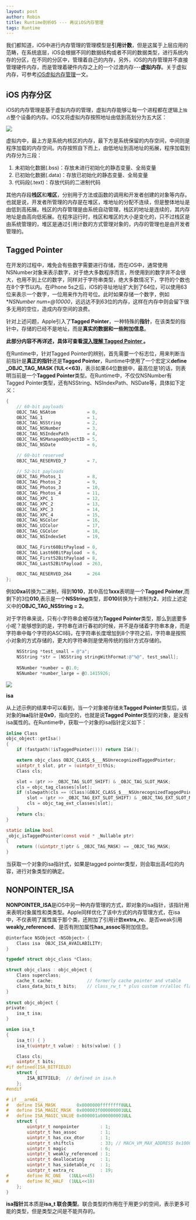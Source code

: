 ```yaml
---
layout: post
author: Robin
title: Runtime剖析05 --- 再议iOS内存管理
tags: Runtime
---
```


我们都知道，iOS中进行内存管理的管理模型是**引用计数**，但是这属于上层应用的范畴，在系统底层，iOS会根据不同的数据结构或者不同的数据类型，进行系统内存的分区，在不同的分区中，管理着自己的内存，另外，iOS的内存管理并不直接管理硬件内存，而是管理着硬件内存之上的一个过渡内存---**虚拟内存**。关于虚拟内存，可参考[iOS虚拟内存管理](https://robinchao.github.io/iOS-VMManage/)一文。

## iOS 内存分区

iOS的内存管理是基于虚拟内存的管理，虚拟内存能够让每一个进程都在逻辑上`独占`整个设备的内存。iOS又将虚拟内存按照地址由低到高划分为五大区：

![](/assets/runtime/5/vm-zone)

虚拟内中，最上方是系统内核区的内存，最下方是系统保留的内存空间，中间则是程序加载的内存空间。内存按照自下而上，由低地址到高地址的拓展，程序加载到内存分为三段：

1. 未初始化数据(.bss)：存放未进行初始化的静态变量、全局变量
2. 已初始化数据(.data)：存放已初始化的静态变量、全局变量
3. 代码段(.text)：存放代码的二进制代码

其他内存段**栈区**和**堆区**，分别用于方法或函数的调用和开发者创建的对象等内存。也就是说，开发者所管理的内存是在堆区，堆地址的分配不连续，但是整体地址是由低到高拓展。栈区的内存管理是由系统自动管理，栈区的地址是连续的，其内存地址是由高向低拓展。在程序运行时，栈区和堆区的大小是变化的，只不过栈区是由系统管理的，堆区是通过引用计数的方式管理对象的，内存的管理也是由开发者管理的。

## Tagged Pointer

在开发的过程中，难免会有些数字需要进行存储，而在iOS中，通常使用NSNumber对象来表示数字，对于绝大多数程序而言，所使用到的数字并不会很大，也用不到上亿的数字，同样对于字符串类型，绝大多数情况下，字符的个数也在8个字节以内。在iPhone 5s之后，iOS的寻址地址扩大到了64位，可以使用63位来表示一个数字，一位用来作为符号位。此时如果存储一个数字，例如**NSNumber *num=@10000**，远远达不到63位的内存，这样在内存中则会留下很多无用的空位，造成内存空间的浪费。

针对上述问题，Apple引入了**Tagged Pointer**，一种特殊的**指针**，在该类型的指针中，存储的已经不是地址，而是**真实的数据和一些附加信息**。

**此部分内容不再详述，具体可查看[深入理解 Tagged Pointer
](https://www.infoq.cn/article/deep-understanding-of-tagged-pointer/)。**

在Runtime中，针对Tagged Pointer的辨别，首先需要一个标志位，用来判断当前指针是**真正的指针**还是**Tagged Pointer**，Runtime中使用了一个宏定义**define _OBJC_TAG_MASK (1UL<<63)**，表示如果64位数据中，最高位是1的话，则表明当前是一个**Tagged Pointer**类型。在Runtime中，不仅仅NSNumber有Tagged Pointer类型，还有NSString、NSIndexPath、NSDate等，具体如下定义：

```c
{
    // 60-bit payloads
    OBJC_TAG_NSAtom            = 0, 
    OBJC_TAG_1                 = 1, 
    OBJC_TAG_NSString          = 2, 
    OBJC_TAG_NSNumber          = 3, 
    OBJC_TAG_NSIndexPath       = 4, 
    OBJC_TAG_NSManagedObjectID = 5, 
    OBJC_TAG_NSDate            = 6,

    // 60-bit reserved
    OBJC_TAG_RESERVED_7        = 7, 

    // 52-bit payloads
    OBJC_TAG_Photos_1          = 8,
    OBJC_TAG_Photos_2          = 9,
    OBJC_TAG_Photos_3          = 10,
    OBJC_TAG_Photos_4          = 11,
    OBJC_TAG_XPC_1             = 12,
    OBJC_TAG_XPC_2             = 13,
    OBJC_TAG_XPC_3             = 14,
    OBJC_TAG_XPC_4             = 15,
    OBJC_TAG_NSColor           = 16,
    OBJC_TAG_UIColor           = 17,
    OBJC_TAG_CGColor           = 18,
    OBJC_TAG_NSIndexSet        = 19,

    OBJC_TAG_First60BitPayload = 0, 
    OBJC_TAG_Last60BitPayload  = 6, 
    OBJC_TAG_First52BitPayload = 8, 
    OBJC_TAG_Last52BitPayload  = 263, 

    OBJC_TAG_RESERVED_264      = 264
};
```

例如**0xa**转换为二进制，得到**1010**，其中高位**1xxx**表明是一个**Tagged Pointer**,而剩下的3位**010**,表示是一个**NSString**类型，即**010**转换为十进制为**2**，对应上述定义中的**OBJC_TAG_NSString = 2**。

对于字符串来说，只有小字符串会被存储为**Tagged Pointer**类型，那么到底要多小呢？能够想到的是，字符串在进行春初的时候，并不是存储着字符串本身，而是字符串中每个字符的ASCII码，在字符串长度增加到8个字符之前，字符串是按照小对象的方式存储的，更大的字符串则是使用传统的指针方式存储的。

```objectivec
    NSString *test_small = @"a";
    NSString *str = [NSString stringWithFormat:@"%@", test_small];
    
    NSNumber *number = @1.0;
    NSNumber *number_large = @3.1415926;
```

![](/assets/runtime/5/tagged-pointer.jpg)

**isa**

从上述示例的结果中可以看到，当一个对象被存储未**Tagged Pointer**类型后，该对象的**isa**指针是**0x0**，指向空的，也就是说**Tagged Pointer**类型的对象，是没有isa属性的。在Runtime中，获取一个对象的isa指针定义如下：

```c
inline Class 
objc_object::getIsa() 
{
    if (fastpath(!isTaggedPointer())) return ISA();

    extern objc_class OBJC_CLASS_$___NSUnrecognizedTaggedPointer;
    uintptr_t slot, ptr = (uintptr_t)this;
    Class cls;

    slot = (ptr >> _OBJC_TAG_SLOT_SHIFT) & _OBJC_TAG_SLOT_MASK;
    cls = objc_tag_classes[slot];
    if (slowpath(cls == (Class)&OBJC_CLASS_$___NSUnrecognizedTaggedPointer)) {
        slot = (ptr >> _OBJC_TAG_EXT_SLOT_SHIFT) & _OBJC_TAG_EXT_SLOT_MASK;
        cls = objc_tag_ext_classes[slot];
    }
    return cls;
}

static inline bool 
_objc_isTaggedPointer(const void * _Nullable ptr)
{
    return ((uintptr_t)ptr & _OBJC_TAG_MASK) == _OBJC_TAG_MASK;
}
```

当获取一个对象的isa指针式，如果是tagged pointer类型，则会取出高4位的内容，进行对象类型的确定。

## NONPOINTER_ISA

**NONPOINTER_ISA**是iOS中另一种内存管理的方式，即对象的isa指针，该指针用来表明对象属性和类类型。Apple同样优化了该中方式的内存管理方式，在isa中，不仅表明了属性属于那个类，还附加了引用计数**extra_rc**、是否weak引用**weakly_referenced**、是否有附加属性**has_assoc**等附加信息。

```c
@interface NSObject <NSObject> {
    Class isa  OBJC_ISA_AVAILABILITY;
}

typedef struct objc_class *Class;

struct objc_class : objc_object {
    Class superclass;
    cache_t cache;             // formerly cache pointer and vtable
    class_data_bits_t bits;    // class_rw_t * plus custom rr/alloc flags
}
 
struct objc_object {
private:
    isa_t isa;
}

union isa_t 
{
    isa_t() { }
    isa_t(uintptr_t value) : bits(value) { }

    Class cls;
    uintptr_t bits;
#if defined(ISA_BITFIELD)
    struct {
        ISA_BITFIELD;  // defined in isa.h
    };
#endif

# if __arm64__
#   define ISA_MASK        0x0000000ffffffff8ULL
#   define ISA_MAGIC_MASK  0x000003f000000001ULL
#   define ISA_MAGIC_VALUE 0x000001a000000001ULL
    struct {
        uintptr_t nonpointer        : 1;
        uintptr_t has_assoc         : 1;
        uintptr_t has_cxx_dtor      : 1;
        uintptr_t shiftcls          : 33; // MACH_VM_MAX_ADDRESS 0x1000000000
        uintptr_t magic             : 6;
        uintptr_t weakly_referenced : 1;
        uintptr_t deallocating      : 1;
        uintptr_t has_sidetable_rc  : 1;
        uintptr_t extra_rc          : 19;
#       define RC_ONE   (1ULL<<45)
#       define RC_HALF  (1ULL<<18)
    };
}
```

**isa指针**其本质是**isa_t 联合类型**。联合类型的作用在于用更少的空间，表示更多可能的类型，但是类型之间是不能共存的。
